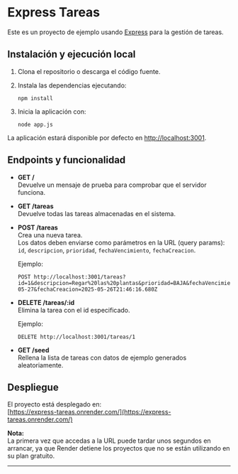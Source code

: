 # Express Tareas

Este es un proyecto de ejemplo usando [Express](https://expressjs.com) para la gestión de tareas.

## Instalación y ejecución local

1. Clona el repositorio o descarga el código fuente.
2. Instala las dependencias ejecutando:

   ```
   npm install
   ```

3. Inicia la aplicación con:

   ```
   node app.js
   ```

La aplicación estará disponible por defecto en [http://localhost:3001](http://localhost:3001).

## Endpoints y funcionalidad

- **GET /**  
  Devuelve un mensaje de prueba para comprobar que el servidor funciona.

- **GET /tareas**  
  Devuelve todas las tareas almacenadas en el sistema.

- **POST /tareas**  
  Crea una nueva tarea.  
  Los datos deben enviarse como parámetros en la URL (query params):  
  `id`, `descripcion`, `prioridad`, `fechaVencimiento`, `fechaCreacion`.

  Ejemplo:  
  ```
  POST http://localhost:3001/tareas?id=1&descripcion=Regar%20las%20plantas&prioridad=BAJA&fechaVencimiento=2025-05-27&fechaCreacion=2025-05-26T21:46:16.680Z
  ```

- **DELETE /tareas/:id**  
  Elimina la tarea con el id especificado.

  Ejemplo:  
  ```
  DELETE http://localhost:3001/tareas/1
  ```

- **GET /seed**  
  Rellena la lista de tareas con datos de ejemplo generados aleatoriamente.

## Despliegue

El proyecto está desplegado en:  
[https://express-tareas.onrender.com/](https://express-tareas.onrender.com/)

**Nota:**  
La primera vez que accedas a la URL puede tardar unos segundos en arrancar, ya que Render detiene los proyectos que no se están utilizando en su plan gratuito.

---
